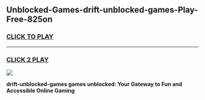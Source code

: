 
## Unblocked-Games-drift-unblocked-games-Play-Free-825on
<h3>
<a href="https://premium76.site?title=drift-unblocked-games&ref=17A">CLICK TO PLAY</a></h3>
<hr>

<h3>
<a href="https://premium76.site?title=drift-unblocked-games&ref=17A">CLICK 2 PLAY</a>
  
</h3>

<a href="https://premium76.site?title=drift-unblocked-games&ref=17A"><img src="https://clearcache.store/games.png"></a>


**drift-unblocked-games games unblocked: Your Gateway to Fun and Accessible Online Gaming**
